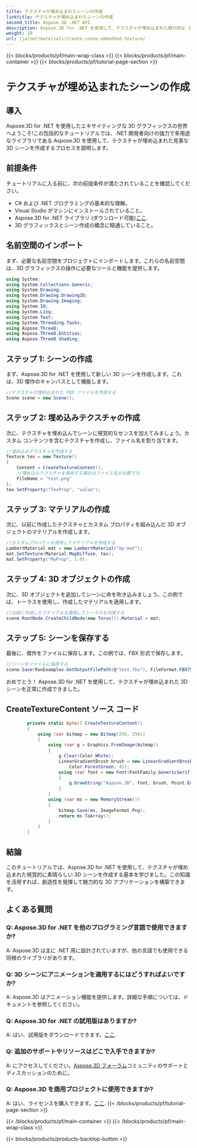 ```yaml
---
title: テクスチャが埋め込まれたシーンの作成
linktitle: テクスチャが埋め込まれたシーンの作成
second_title: Aspose.3D .NET API
description: Aspose.3D for .NET を使用して、テクスチャが埋め込まれた魅力的な 3D シーンを作成します。素晴らしい結果を得るには、ステップバイステップのガイドに従ってください。
weight: 10
url: /ja/net/materials/create-scene-embedded-texture/
---
```


{{< blocks/products/pf/main-wrap-class >}}
{{< blocks/products/pf/main-container >}}
{{< blocks/products/pf/tutorial-page-section >}}

# テクスチャが埋め込まれたシーンの作成

## 導入
Aspose.3D for .NET を使用したエキサイティングな 3D グラフィックスの世界へようこそ!この包括的なチュートリアルでは、.NET 開発者向けの強力で多用途なライブラリである Aspose.3D を使用して、テクスチャが埋め込まれた見事な 3D シーンを作成するプロセスを説明します。
## 前提条件
チュートリアルに入る前に、次の前提条件が満たされていることを確認してください。
- C# および .NET プログラミングの基本的な理解。
- Visual Studio がマシンにインストールされていること。
- Aspose.3D for .NET ライブラリ (ダウンロード可能)[ここ](https://releases.aspose.com/3d/net/).
- 3D グラフィックスとシーン作成の概念に精通していること。
## 名前空間のインポート
まず、必要な名前空間をプロジェクトにインポートします。これらの名前空間は、3D グラフィックスの操作に必要なツールと機能を提供します。
```csharp
using System;
using System.Collections.Generic;
using System.Drawing;
using System.Drawing.Drawing2D;
using System.Drawing.Imaging;
using System.IO;
using System.Linq;
using System.Text;
using System.Threading.Tasks;
using Aspose.ThreeD;
using Aspose.ThreeD.Entities;
using Aspose.ThreeD.Shading;
```
## ステップ 1: シーンの作成
まず、Aspose.3D for .NET を使用して新しい 3D シーンを作成します。これは、3D 傑作のキャンバスとして機能します。
```csharp
//テクスチャが埋め込まれた FBX ファイルを作成する
Scene scene = new Scene();
```
## ステップ 2: 埋め込みテクスチャの作成
次に、テクスチャを埋め込んでシーンに視覚的なセンスを加えてみましょう。カスタム コンテンツを含むテクスチャを作成し、ファイル名を割り当てます。
```csharp
//埋め込みテクスチャを作成する
Texture tex = new Texture()
{
    Content = CreateTextureContent(),
    //埋め込みテクスチャを使用する場合はファイル名が必要です。
    FileName = "test.png"
};
tex.SetProperty("TexProp", "value");
```
## ステップ 3: マテリアルの作成
次に、以前に作成したテクスチャとカスタム プロパティを組み込んだ 3D オブジェクトのマテリアルを作成します。
```csharp
//カスタムプロパティを使用してマテリアルを作成する
LambertMaterial mat = new LambertMaterial("my-mat");
mat.SetTexture(Material.MapDiffuse, tex);
mat.SetProperty("MyProp", 1.0);
```
## ステップ 4: 3D オブジェクトの作成
次に、3D オブジェクトを追加してシーンに命を吹き込みましょう。この例では、トーラスを使用し、作成したマテリアルを適用します。
```csharp
//以前に作成したマテリアルを適用してトーラスを作成する
scene.RootNode.CreateChildNode(new Torus()).Material = mat;
```
## ステップ 5: シーンを保存する
最後に、傑作をファイルに保存します。この例では、FBX 形式で保存します。
```csharp
//シーンをファイルに保存する
scene.Save(RunExamples.GetOutputFilePath(@"test.fbx"), FileFormat.FBX7500ASCII);
```
おめでとう！ Aspose.3D for .NET を使用して、テクスチャが埋め込まれた 3D シーンを正常に作成できました。
## CreateTextureContent ソース コード
```csharp
        private static byte[] CreateTextureContent()
        {
            using (var bitmap = new Bitmap(256, 256))
            {
                using (var g = Graphics.FromImage(bitmap))
                {
                    g.Clear(Color.White);
                    LinearGradientBrush brush = new LinearGradientBrush(new Rectangle(0, 0, 128, 128), Color.Moccasin,
                        Color.ForestGreen, 45);
                    using (var font = new Font(FontFamily.GenericSerif, 40))
                    {
                        g.DrawString("Aspose.3D", font, brush, Point.Empty);
                    }
                }
                using (var ms = new MemoryStream())
                {
                    bitmap.Save(ms, ImageFormat.Png);
                    return ms.ToArray();
                }
            }
        }
```
## 結論
このチュートリアルでは、Aspose.3D for .NET を使用して、テクスチャが埋め込まれた視覚的に素晴らしい 3D シーンを作成する基本を学びました。この知識を活用すれば、創造性を発揮して魅力的な 3D アプリケーションを構築できます。

## よくある質問

### Q: Aspose.3D for .NET を他のプログラミング言語で使用できますか?
A: Aspose.3D は主に .NET 用に設計されていますが、他の言語でも使用できる同様のライブラリがあります。
### Q: 3D シーンにアニメーションを適用するにはどうすればよいですか?
A: Aspose.3D はアニメーション機能を提供します。詳細な手順については、ドキュメントを参照してください。
### Q: Aspose.3D for .NET の試用版はありますか?
 A: はい、試用版をダウンロードできます。[ここ](https://releases.aspose.com/).
### Q: 追加のサポートやリソースはどこで入手できますか?
 A: にアクセスしてください。[Aspose.3D フォーラム](https://forum.aspose.com/c/3d/18)コミュニティのサポートとディスカッションのために。
### Q: Aspose.3D を商用プロジェクトに使用できますか?
 A: はい、ライセンスを購入できます。[ここ](https://purchase.aspose.com/buy).
{{< /blocks/products/pf/tutorial-page-section >}}

{{< /blocks/products/pf/main-container >}}
{{< /blocks/products/pf/main-wrap-class >}}

{{< blocks/products/products-backtop-button >}}

